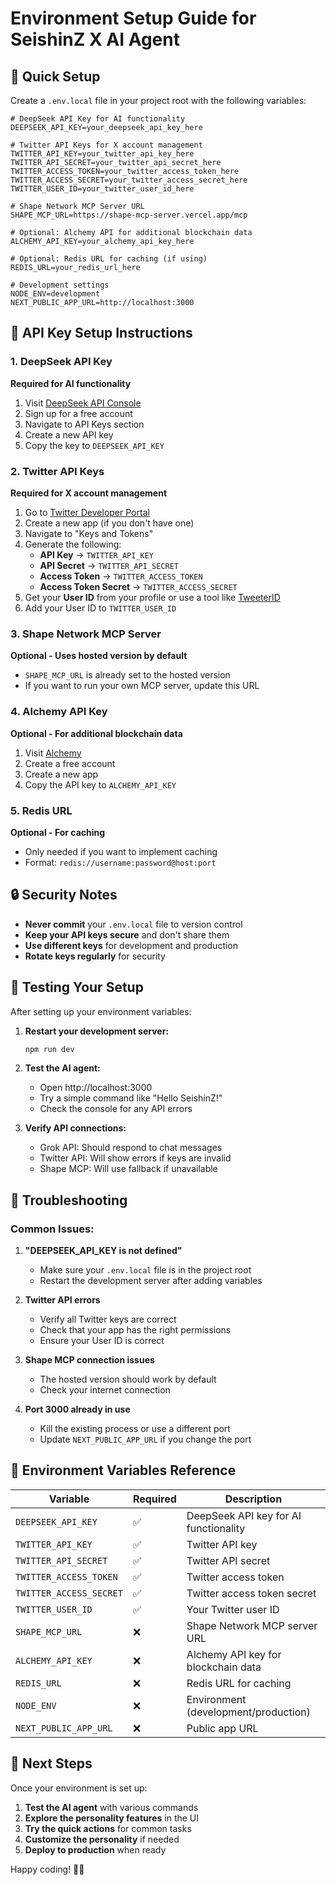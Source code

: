 # Environment Setup Guide for SeishinZ X AI Agent

## 🚀 Quick Setup

Create a `.env.local` file in your project root with the following variables:

```env
# DeepSeek API Key for AI functionality
DEEPSEEK_API_KEY=your_deepseek_api_key_here

# Twitter API Keys for X account management
TWITTER_API_KEY=your_twitter_api_key_here
TWITTER_API_SECRET=your_twitter_api_secret_here
TWITTER_ACCESS_TOKEN=your_twitter_access_token_here
TWITTER_ACCESS_SECRET=your_twitter_access_secret_here
TWITTER_USER_ID=your_twitter_user_id_here

# Shape Network MCP Server URL
SHAPE_MCP_URL=https://shape-mcp-server.vercel.app/mcp

# Optional: Alchemy API for additional blockchain data
ALCHEMY_API_KEY=your_alchemy_api_key_here

# Optional: Redis URL for caching (if using)
REDIS_URL=your_redis_url_here

# Development settings
NODE_ENV=development
NEXT_PUBLIC_APP_URL=http://localhost:3000
```

## 🔑 API Key Setup Instructions

### 1. DeepSeek API Key
**Required for AI functionality**

1. Visit [DeepSeek API Console](https://platform.deepseek.com/)
2. Sign up for a free account
3. Navigate to API Keys section
4. Create a new API key
5. Copy the key to `DEEPSEEK_API_KEY`

### 2. Twitter API Keys
**Required for X account management**

1. Go to [Twitter Developer Portal](https://developer.twitter.com/en/portal/dashboard)
2. Create a new app (if you don't have one)
3. Navigate to "Keys and Tokens"
4. Generate the following:
   - **API Key** → `TWITTER_API_KEY`
   - **API Secret** → `TWITTER_API_SECRET`
   - **Access Token** → `TWITTER_ACCESS_TOKEN`
   - **Access Token Secret** → `TWITTER_ACCESS_SECRET`
5. Get your **User ID** from your profile or use a tool like [TweeterID](https://tweeterid.com/)
6. Add your User ID to `TWITTER_USER_ID`

### 3. Shape Network MCP Server
**Optional - Uses hosted version by default**

- `SHAPE_MCP_URL` is already set to the hosted version
- If you want to run your own MCP server, update this URL

### 4. Alchemy API Key
**Optional - For additional blockchain data**

1. Visit [Alchemy](https://www.alchemy.com/)
2. Create a free account
3. Create a new app
4. Copy the API key to `ALCHEMY_API_KEY`

### 5. Redis URL
**Optional - For caching**

- Only needed if you want to implement caching
- Format: `redis://username:password@host:port`

## 🔒 Security Notes

- **Never commit** your `.env.local` file to version control
- **Keep your API keys secure** and don't share them
- **Use different keys** for development and production
- **Rotate keys regularly** for security

## 🧪 Testing Your Setup

After setting up your environment variables:

1. **Restart your development server:**
   ```bash
   npm run dev
   ```

2. **Test the AI agent:**
   - Open http://localhost:3000
   - Try a simple command like "Hello SeishinZ!"
   - Check the console for any API errors

3. **Verify API connections:**
   - Grok API: Should respond to chat messages
   - Twitter API: Will show errors if keys are invalid
   - Shape MCP: Will use fallback if unavailable

## 🚨 Troubleshooting

### Common Issues:

1. **"DEEPSEEK_API_KEY is not defined"**
   - Make sure your `.env.local` file is in the project root
   - Restart the development server after adding variables

2. **Twitter API errors**
   - Verify all Twitter keys are correct
   - Check that your app has the right permissions
   - Ensure your User ID is correct

3. **Shape MCP connection issues**
   - The hosted version should work by default
   - Check your internet connection

4. **Port 3000 already in use**
   - Kill the existing process or use a different port
   - Update `NEXT_PUBLIC_APP_URL` if you change the port

## 📝 Environment Variables Reference

| Variable | Required | Description |
|----------|----------|-------------|
| `DEEPSEEK_API_KEY` | ✅ | DeepSeek API key for AI functionality |
| `TWITTER_API_KEY` | ✅ | Twitter API key |
| `TWITTER_API_SECRET` | ✅ | Twitter API secret |
| `TWITTER_ACCESS_TOKEN` | ✅ | Twitter access token |
| `TWITTER_ACCESS_SECRET` | ✅ | Twitter access token secret |
| `TWITTER_USER_ID` | ✅ | Your Twitter user ID |
| `SHAPE_MCP_URL` | ❌ | Shape Network MCP server URL |
| `ALCHEMY_API_KEY` | ❌ | Alchemy API key for blockchain data |
| `REDIS_URL` | ❌ | Redis URL for caching |
| `NODE_ENV` | ❌ | Environment (development/production) |
| `NEXT_PUBLIC_APP_URL` | ❌ | Public app URL |

## 🎯 Next Steps

Once your environment is set up:

1. **Test the AI agent** with various commands
2. **Explore the personality features** in the UI
3. **Try the quick actions** for common tasks
4. **Customize the personality** if needed
5. **Deploy to production** when ready

Happy coding! 🚀✨ 